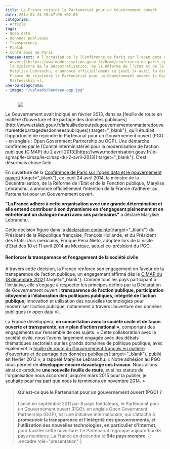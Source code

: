 ```yaml
---
title: La France rejoint le Partenariat pour un Gouvernement ouvert
date: 2014-04-24 10:47:00 +02:00
categories:
- Article
tags:
- Open data
- données publiques
- Transparence
- Etalab
- Conférence de Paris
chapeau-text: A l’occasion de la [Conférence de Paris sur l'open data et le gouvernement
  ouvert](https://www.modernisation.gouv.fr/home/conference-de-paris-open-data-open-gov){:target="_blank"},
  la ministre de la Décentralisation, de la Réforme de l’Etat et de la Fonction publique,
  Marylise Lebranchu, a annoncé officiellement ce jeudi 24 avril la décision de la
  France de rejoindre le Partenariat pour un Gouvernement ouvert (« Open Government
  Partnership »).
une-ou-diaporama:
- image: "/uploads/bandeau-ogp.jpg"
---
```


<figure class='image-left' style='width: 30%; margin-right: 10px;'>
  <img src="/uploads/logo_ogp.png"/>
</figure>
Le Gouvernement avait indiqué en février 2013, dans sa [feuille de route en matière d’ouverture et de partage des données publiques](http://www.etalab.gouv.fr/lafeuillederoutedugouvernementenmatieredouvertureetdepartagedesdonneespubliques){:target="_blank"}, qu’il étudiait  l’opportunité de rejoindre le Partenariat pour un Gouvernement ouvert (PGO - en anglais : Open Government Partnership ou OGP). Une démarche confirmée par le [Comité interministériel pour la modernisation de l’action publique (CIMAP) du 2 avril 2013](https://www.modernisation.gouv.fr/le-sgmap/le-cimap/le-cimap-du-2-avril-2013){:target="_blank"}. C’est désormais chose faite.

En ouverture de la [Conférence de Paris sur l'open data et le gouvernement ouvert](https://www.modernisation.gouv.fr/home/conference-de-paris-open-data-open-gov){:target="_blank"}, ce jeudi 24 avril 2014, la ministre de la Décentralisation, de la Réforme de l’Etat et de la Fonction publique, Marylise Lebranchu, a annoncé officiellement l’intention de la France d’adhérer au Partenariat pour un Gouvernement ouvert.

**"La France adhère à cette organisation avec une grande détermination et elle entend contribuer à son dynamisme en s'engageant pleinement et en entretenant un dialogue nourri avec ses partenaires"** a déclaré Marylise Lebranchu.

Cette décision figure dans la [déclaration conjointe](https://www.elysee.fr/assets/Uploads/La-declaration-conjointe-France-Mexique.pdf){:target="_blank"} du Président de la République française, François Hollande, et du Président des Etats-Unis mexicains, Enrique Pena Nieto, adoptée lors de la visite d’Etat des 10 et 11 avril 2014 au Mexique, actuel co-président du PGO.

#### Renforcer la transparence et l’engagement de la société civile

A travers cette décision, la France renforce son engagement en faveur de la transparence de l’action publique, un engagement affirmé dès le [CIMAP du 18 décembre 2012](https://www.modernisation.gouv.fr/le-sgmap/le-cimap/le-cimap-du-18-decembre-2012){:target="_blank"}. Comme tous les pays participant à l’initiative, elle s’engage à respecter les principes définis par la Déclaration de Gouvernement ouvert : **transparence de l’action publique, participation citoyenne à l’élaboration des politiques publiques, intégrité de l’action publique**, innovation et utilisation des nouvelles technologies pour moderniser l’action publique, notamment à travers l’ouverture des données publiques (« open data »).

La France développera, **en concertation avec la société civile et de façon ouverte et transparente, un « plan d’action national »**, comportant des engagements sur l’ensemble de ces sujets. « Cette collaboration avec la société civile, nous l'avons largement engagée avec des débats thématiques sectoriels sur les grands domaines de politique publique, avec également la [feuille de route du Gouvernement français en matière d’ouverture et de partage des données publiques](http://www.etalab.gouv.fr/lafeuillederoutedugouvernementenmatieredouvertureetdepartagedesdonneespubliques){:target="_blank"}, publié en février 2013 », a rappelé Marylise Lebranchu. « Notre adhésion au PGO nous permet de **développer encore davantage ces travaux**. Nous allons ainsi co-produire **une nouvelle feuille de route**, et si les statuts de l'organisation nous accordent jusqu'en mars 2015 pour la publier, je souhaite pour ma part que nous la terminions en novembre 2014. »

> #### Qu'est-ce que le Partenariat pour un gouvernement ouvert (PGO) ?
>
> Lancé en septembre 2011 par 8 pays fondateurs, le Partenariat pour un Gouvernement ouvert (PGO), en anglais Open Government Partnership (OGP), est une initiative internationale, qui s’attache à **promouvoir la transparence et l’intégrité des gouvernements, et l’utilisation des nouvelles technologies, en particulier d’Internet**, pour faciliter cette ouverture. Le Partenariat regroupe aujourd'hui 63 pays membres. La France en deviendra le **64e pays membre**.
{: .encadre role="presentation" }





